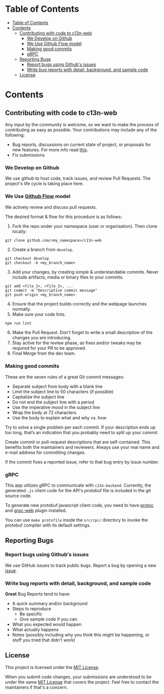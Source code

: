 # Table of Contents
- [Table of Contents](#table-of-contents)
- [Contents](#contents)
  - [Contributing with code to c13n-web](#contributing-with-code-to-c13n-web)
    - [We Develop on Github](#we-develop-on-github)
    - [We Use Github Flow model](#we-use-github-flow-model)
    - [Making good commits](#making-good-commits)
    - [gRPC](#grpc)
  - [Reporting Bugs](#reporting-bugs)
    - [Report bugs using Github's issues](#report-bugs-using-githubs-issues)
    - [Write bug reports with detail, background, and sample code](#write-bug-reports-with-detail-background-and-sample-code)
  - [License](#license)

# Contents

## Contributing with code to c13n-web

Any input by the community is welcome, so we want to make the process of contributing as easy as possible. Your contributions may include any of the following:

- Bug reports, discussions on current state of project, or proposals for new features. For more info read [this](#Bugs-amp-Issues).
- Fix submissions


### We Develop on Github
We use github to host code, track issues, and review Pull Requests. The project's life cycle is taking place here.

### We Use [Github Flow](https://guides.github.com/introduction/flow/index.html) model
We actively review and discuss pull requests.

The desired format & flow for this procedure is as follows:

1. Fork the repo under your namespace (user or organisation). Then clone locally:
```
git clone github.com/<my_namespace>/c13n-web
```
2. Create a branch from `develop`.
```
git checkout develop
git checkout -b <my_branch_name>
```
3. Add your changes, by creating simple & understandable commits. Never include artifacts, media or binary files to your commits.
```
git add <file_1>, <file_2>, ...
git commit -m "Descriptive commit message"
git push origin <my_branch_name>
```
4. Ensure that the project builds correctly and the webpage launches normally.
5. Make sure your code lints.
```bash
npm run lint
```

6. Make the Pull Request. Don't forget to write a small description of the changes you are introducing.
7. Stay active for the review phase, as fixes and/or tweaks may be required for your PR to be approved.
8. Final Merge from the dev team.

### Making good commits
These are the seven rules of a great Git commit messages:

* Separate subject from body with a blank line
* Limit the subject line to 50 characters (if possible)
* Capitalize the subject line
* Do not end the subject line with a period
* Use the imperative mood in the subject line
* Wrap the body at 72 characters
* Use the body to explain what and why vs. how

Try to solve a single problem per each commit.
If your description ends up too long, that’s an indication that you probably need to split up your commit.

Create commit or pull-request descriptions that are self-contained.
This benefits both the maintainers and reviewers.
Always use your real name and e-mail address for committing changes.

If the commit fixes a reported issue, refer to that bug entry by issue number.

### gRPC

This app utilizes gRPC to communicate with `c13n-backend`. Currently, the generated `.js` client code for the API's protobuf file is included in the git source code.

To generate new protobuf javascript client code, you need to have [protoc](https://grpc.io/docs/protoc-installation/) and [grpc-web](https://github.com/grpc/grpc-web/tags) plugin installed.

You can use `make protofile` inside the `src/rpc/` directory to invoke the protobuf compiler with its default settings.

## Reporting Bugs

### Report bugs using Github's issues
We use GitHub issues to track public bugs. Report a bug by opening a new [issue]().

### Write bug reports with detail, background, and sample code

**Great** Bug Reports tend to have:

- A quick summary and/or background
- Steps to reproduce
  - Be specific
  - Give sample code if you can.
- What you expected would happen
- What actually happens
- Notes (possibly including why you think this might be happening, or stuff you tried that didn't work)

## License


This project is licensed under the [MIT License](http://choosealicense.com/licenses/mit/).

When you submit code changes, your submissions are understood to be under the same [MIT License](http://choosealicense.com/licenses/mit/) that covers the project. Feel free to contact the maintainers if that's a concern.

